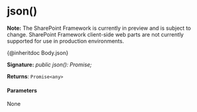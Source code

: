 # json()
**Note:** The SharePoint Framework is currently in preview and is subject to change. SharePoint Framework client-side web parts are not currently supported for use in production environments.



{@inheritdoc Body.json}

**Signature:** _public json(): Promise<any>;_

**Returns**: `Promise<any>`





#### Parameters
None


